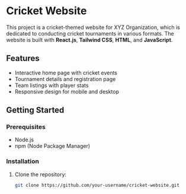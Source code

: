  # Cricket Website

This project is a cricket-themed website for XYZ Organization, which is dedicated to conducting cricket tournaments in various formats. The website is built with **React.js**, **Tailwind CSS**, **HTML**, and **JavaScript**.

## Features
- Interactive home page with cricket events
- Tournament details and registration page
- Team listings with player stats
- Responsive design for mobile and desktop

## Getting Started

### Prerequisites
- Node.js
- npm (Node Package Manager)

### Installation
1. Clone the repository:
   ```bash
   git clone https://github.com/your-username/cricket-website.git
